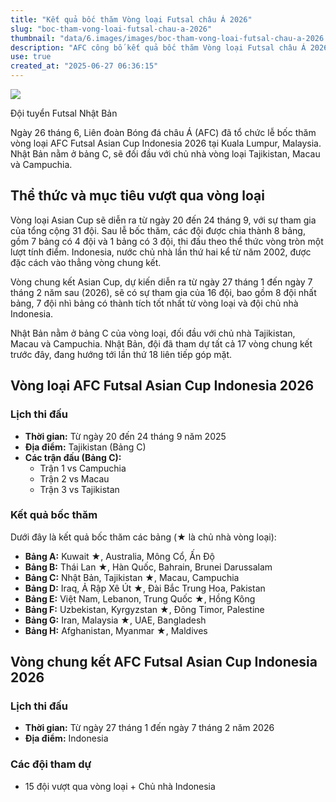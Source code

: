 ```yaml
---
title: "Kết quả bốc thăm Vòng loại Futsal châu Á 2026"
slug: "boc-tham-vong-loai-futsal-chau-a-2026"
thumbnail: "data/6.images/images/boc-tham-vong-loai-futsal-chau-a-2026.webp"
description: "AFC công bố kết quả bốc thăm Vòng loại Futsal châu Á 2026, chia bảng cho 31 đội tranh tài vào tháng 9/2025."
use: true
created_at: "2025-06-27 06:36:15"
---
```


![](/images/20250626-00010001-fsal-000-1-view.webp)

Đội tuyển Futsal Nhật Bản

Ngày 26 tháng 6, Liên đoàn Bóng đá châu Á (AFC) đã tổ chức lễ bốc thăm vòng loại AFC Futsal Asian Cup Indonesia 2026 tại Kuala Lumpur, Malaysia. Nhật Bản nằm ở bảng C, sẽ đối đầu với chủ nhà vòng loại Tajikistan, Macau và Campuchia.

## Thể thức và mục tiêu vượt qua vòng loại

Vòng loại Asian Cup sẽ diễn ra từ ngày 20 đến 24 tháng 9, với sự tham gia của tổng cộng 31 đội. Sau lễ bốc thăm, các đội được chia thành 8 bảng, gồm 7 bảng có 4 đội và 1 bảng có 3 đội, thi đấu theo thể thức vòng tròn một lượt tính điểm. Indonesia, nước chủ nhà lần thứ hai kể từ năm 2002, được đặc cách vào thẳng vòng chung kết.

Vòng chung kết Asian Cup, dự kiến diễn ra từ ngày 27 tháng 1 đến ngày 7 tháng 2 năm sau (2026), sẽ có sự tham gia của 16 đội, bao gồm 8 đội nhất bảng, 7 đội nhì bảng có thành tích tốt nhất từ vòng loại và đội chủ nhà Indonesia.

Nhật Bản nằm ở bảng C của vòng loại, đối đầu với chủ nhà Tajikistan, Macau và Campuchia. Nhật Bản, đội đã tham dự tất cả 17 vòng chung kết trước đây, đang hướng tới lần thứ 18 liên tiếp góp mặt.

## Vòng loại AFC Futsal Asian Cup Indonesia 2026

### Lịch thi đấu

*   **Thời gian:** Từ ngày 20 đến 24 tháng 9 năm 2025
*   **Địa điểm:** Tajikistan (Bảng C)
*   **Các trận đấu (Bảng C):**
    *   Trận 1 vs Campuchia
    *   Trận 2 vs Macau
    *   Trận 3 vs Tajikistan

### Kết quả bốc thăm

Dưới đây là kết quả bốc thăm các bảng (★ là chủ nhà vòng loại):

*   **Bảng A:** Kuwait ★, Australia, Mông Cổ, Ấn Độ
*   **Bảng B:** Thái Lan ★, Hàn Quốc, Bahrain, Brunei Darussalam
*   **Bảng C:** Nhật Bản, Tajikistan ★, Macau, Campuchia
*   **Bảng D:** Iraq, Ả Rập Xê Út ★, Đài Bắc Trung Hoa, Pakistan
*   **Bảng E:** Việt Nam, Lebanon, Trung Quốc ★, Hồng Kông
*   **Bảng F:** Uzbekistan, Kyrgyzstan ★, Đông Timor, Palestine
*   **Bảng G:** Iran, Malaysia ★, UAE, Bangladesh
*   **Bảng H:** Afghanistan, Myanmar ★, Maldives

## Vòng chung kết AFC Futsal Asian Cup Indonesia 2026

### Lịch thi đấu

*   **Thời gian:** Từ ngày 27 tháng 1 đến ngày 7 tháng 2 năm 2026
*   **Địa điểm:** Indonesia

### Các đội tham dự

*   15 đội vượt qua vòng loại + Chủ nhà Indonesia